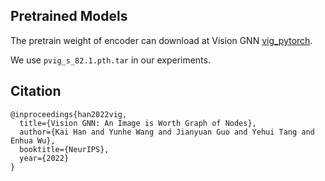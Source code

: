 ## Pretrained Models
The pretrain weight of encoder can download at Vision GNN [vig_pytorch](https://github.com/huawei-noah/Efficient-AI-Backbones/tree/master/vig_pytorch). 

We use `pvig_s_82.1.pth.tar` in our experiments.
## Citation
```
@inproceedings{han2022vig,
  title={Vision GNN: An Image is Worth Graph of Nodes}, 
  author={Kai Han and Yunhe Wang and Jianyuan Guo and Yehui Tang and Enhua Wu},
  booktitle={NeurIPS},
  year={2022}
}
```

